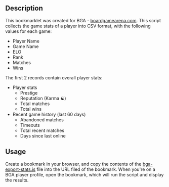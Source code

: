 ## Description

This bookmarklet was created for BGA - [boardgamearena.com](https://boardgamearena.com). This script collects the game stats of a player into CSV format, with the following values for each game:
- Player Name
- Game Name
- ELO
- Rank
- Matches
- Wins

The first 2 records contain overall player stats:
- Player stats
    - Prestige
    - Reputation (Karma ☯)
    - Total matches
    - Total wins
- Recent game history (last 60 days)
    - Abandoned matches
    - Timeouts
    - Total recent matches
    - Days since last online

## Usage

Create a bookmark in your browser, and copy the contents of the [bga-export-stats.js](bga-export-stats.js) file into the URL filed of the bookmark. When you're on a BGA player profile, open the bookmark, which will run the script and display the results.
